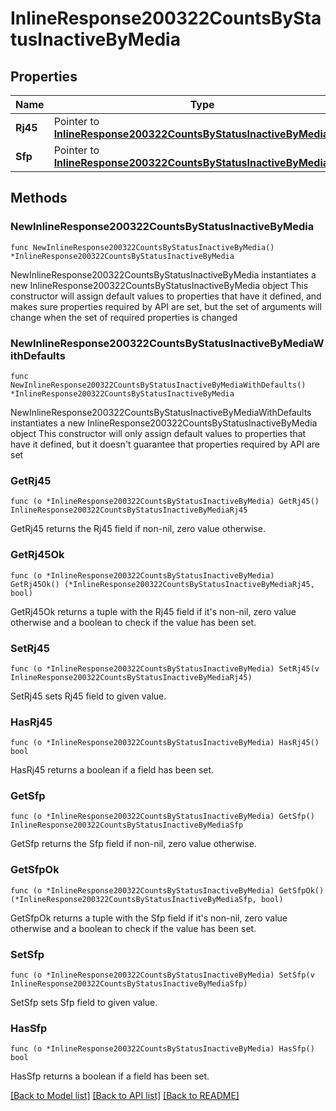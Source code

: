 # InlineResponse200322CountsByStatusInactiveByMedia

## Properties

Name | Type | Description | Notes
------------ | ------------- | ------------- | -------------
**Rj45** | Pointer to [**InlineResponse200322CountsByStatusInactiveByMediaRj45**](InlineResponse200322CountsByStatusInactiveByMediaRj45.md) |  | [optional] 
**Sfp** | Pointer to [**InlineResponse200322CountsByStatusInactiveByMediaSfp**](InlineResponse200322CountsByStatusInactiveByMediaSfp.md) |  | [optional] 

## Methods

### NewInlineResponse200322CountsByStatusInactiveByMedia

`func NewInlineResponse200322CountsByStatusInactiveByMedia() *InlineResponse200322CountsByStatusInactiveByMedia`

NewInlineResponse200322CountsByStatusInactiveByMedia instantiates a new InlineResponse200322CountsByStatusInactiveByMedia object
This constructor will assign default values to properties that have it defined,
and makes sure properties required by API are set, but the set of arguments
will change when the set of required properties is changed

### NewInlineResponse200322CountsByStatusInactiveByMediaWithDefaults

`func NewInlineResponse200322CountsByStatusInactiveByMediaWithDefaults() *InlineResponse200322CountsByStatusInactiveByMedia`

NewInlineResponse200322CountsByStatusInactiveByMediaWithDefaults instantiates a new InlineResponse200322CountsByStatusInactiveByMedia object
This constructor will only assign default values to properties that have it defined,
but it doesn't guarantee that properties required by API are set

### GetRj45

`func (o *InlineResponse200322CountsByStatusInactiveByMedia) GetRj45() InlineResponse200322CountsByStatusInactiveByMediaRj45`

GetRj45 returns the Rj45 field if non-nil, zero value otherwise.

### GetRj45Ok

`func (o *InlineResponse200322CountsByStatusInactiveByMedia) GetRj45Ok() (*InlineResponse200322CountsByStatusInactiveByMediaRj45, bool)`

GetRj45Ok returns a tuple with the Rj45 field if it's non-nil, zero value otherwise
and a boolean to check if the value has been set.

### SetRj45

`func (o *InlineResponse200322CountsByStatusInactiveByMedia) SetRj45(v InlineResponse200322CountsByStatusInactiveByMediaRj45)`

SetRj45 sets Rj45 field to given value.

### HasRj45

`func (o *InlineResponse200322CountsByStatusInactiveByMedia) HasRj45() bool`

HasRj45 returns a boolean if a field has been set.

### GetSfp

`func (o *InlineResponse200322CountsByStatusInactiveByMedia) GetSfp() InlineResponse200322CountsByStatusInactiveByMediaSfp`

GetSfp returns the Sfp field if non-nil, zero value otherwise.

### GetSfpOk

`func (o *InlineResponse200322CountsByStatusInactiveByMedia) GetSfpOk() (*InlineResponse200322CountsByStatusInactiveByMediaSfp, bool)`

GetSfpOk returns a tuple with the Sfp field if it's non-nil, zero value otherwise
and a boolean to check if the value has been set.

### SetSfp

`func (o *InlineResponse200322CountsByStatusInactiveByMedia) SetSfp(v InlineResponse200322CountsByStatusInactiveByMediaSfp)`

SetSfp sets Sfp field to given value.

### HasSfp

`func (o *InlineResponse200322CountsByStatusInactiveByMedia) HasSfp() bool`

HasSfp returns a boolean if a field has been set.


[[Back to Model list]](../README.md#documentation-for-models) [[Back to API list]](../README.md#documentation-for-api-endpoints) [[Back to README]](../README.md)


